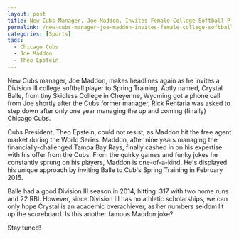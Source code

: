 ```yaml
---
layout: post
title: New Cubs Manager, Joe Maddon, Invites Female College Softball Player to Spring Training
permalink: /new-cubs-manager-joe-maddon-invites-female-college-softball-player-to-spring-training/
categories: [Sports]
tags:
  - Chicago Cubs
  - Joe Maddon
  - Theo Epstein
---
```

New Cubs manager, Joe Maddon, makes headlines again as he invites a Division III college softball player to Spring Training. Aptly named, Crystal Balle, from tiny Skidless College in Cheyenne, Wyoming got a phone call from Joe shortly after the Cubs former manager, Rick Rentaria was asked to step down after only one year managing the up and coming (finally) Chicago Cubs.

Cubs President, Theo Epstein, could not resist, as Maddon hit the free agent market during the World Series. Maddon, after nine years managing the financially-challenged Tampa Bay Rays, finally cashed in on his expertise with his offer from the Cubs. From the quirky games and funky jokes he constantly sprung on his players, Maddon is one-of-a-kind. He's displayed his unique approach by inviting Balle to Cub's Spring Training in February 2015.

Balle had a good Division III season in 2014, hitting .317 with two home runs and 22 RBI. However, since Division III has no athletic scholarships, we can only hope Crystal is an academic overachiever, as her numbers seldom lit up the scoreboard. Is this another famous Maddon joke?

Stay tuned!

&nbsp;
